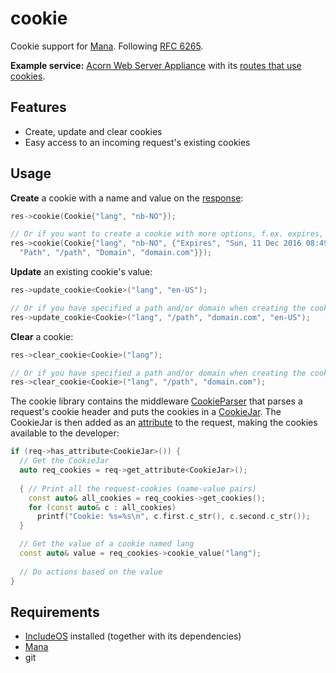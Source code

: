 # cookie
Cookie support for [Mana](https://github.com/includeos/mana). Following [RFC 6265](https://tools.ietf.org/html/rfc6265).

**Example service:** [Acorn Web Server Appliance](https://github.com/includeos/acorn) with its [routes that use cookies](https://github.com/includeos/acorn/blob/master/app/routes/languages.hpp).

## Features
* Create, update and clear cookies
* Easy access to an incoming request's existing cookies

## Usage
**Create** a cookie with a name and value on the [response](https://github.com/includeos/mana/blob/master/include/mana/response.hpp):
```cpp
res->cookie(Cookie{"lang", "nb-NO"});

// Or if you want to create a cookie with more options, f.ex. expires, path and domain:
res->cookie(Cookie{"lang", "nb-NO", {"Expires", "Sun, 11 Dec 2016 08:49:37 GMT",
  "Path", "/path", "Domain", "domain.com"}});
```

**Update** an existing cookie's value:
```cpp
res->update_cookie<Cookie>("lang", "en-US");

// Or if you have specified a path and/or domain when creating the cookie:
res->update_cookie<Cookie>("lang", "/path", "domain.com", "en-US");
```

**Clear** a cookie:
```cpp
res->clear_cookie<Cookie>("lang");

// Or if you have specified a path and/or domain when creating the cookie:
res->clear_cookie<Cookie>("lang", "/path", "domain.com");
```

The cookie library contains the middleware [CookieParser](https://github.com/includeos/cookie/blob/master/cookie_parser.hpp) that parses a request's cookie header and puts the cookies in a [CookieJar](https://github.com/includeos/cookie/blob/master/cookie_jar.hpp). The CookieJar is then added as an [attribute](https://github.com/includeos/mana/blob/master/include/mana/attribute.hpp) to the request, making the cookies available to the developer:

```cpp
if (req->has_attribute<CookieJar>()) {
  // Get the CookieJar
  auto req_cookies = req->get_attribute<CookieJar>();
  
  { // Print all the request-cookies (name-value pairs)
    const auto& all_cookies = req_cookies->get_cookies();
    for (const auto& c : all_cookies)
      printf("Cookie: %s=%s\n", c.first.c_str(), c.second.c_str());
  }

  // Get the value of a cookie named lang
  const auto& value = req_cookies->cookie_value("lang");
  
  // Do actions based on the value
}
```

## Requirements
* [IncludeOS](https://github.com/hioa-cs/IncludeOS) installed (together with its dependencies)
* [Mana](https://github.com/includeos/mana)
* git
